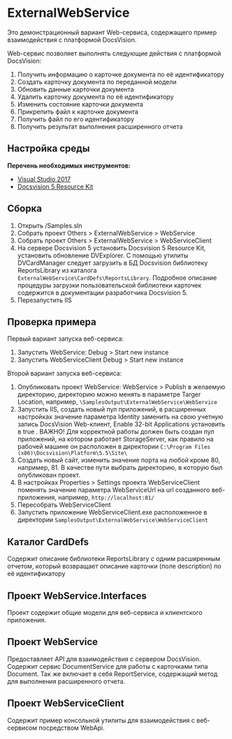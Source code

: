 ﻿# ExternalWebService

Это демонстрационный вариант Web-сервиса, содержащего пример взаимодействия с платформой DocsVision. 

Web-сервис позволяет выполнять следующие действия с платформой DocsVision:
1. Получить информацию о карточке документа по её идентификатору
2. Создать карточку документа по переданной модели
3. Обновить данные карточки документа
4. Удалить карточку документа по её идентификатору
5. Изменить состояние карточки документа
6. Прикрепить файл к карточке документа
7. Получить файл по его идентификатору
8. Получить результат выполнения расширенного отчета

## Настройка среды

**Перечень необходимых инструментов:** 
* [Visual Studio 2017](https://www.visualstudio.com)
* [Docsvision 5 Resource Kit](http://bit.ly/2qEerjr)


## Сборка

1. Открыть /Samples.sln
2. Собрать проект Others > ExternalWebService > WebService
3. Собрать проект Others > ExternalWebService > WebServiceClient
4. На сервере Docsvision 5 установить Docsvision 5 Resource Kit, установить обновление DVExplorer. С помощью утилиты DVCardManager следует загрузить 
в БД Docsvision библиотеку ReportsLibrary из каталога `ExternalWebService\CardDefs\ReportsLibrary`. Подробное описание процедуры загрузки пользовательской 
библиотеки карточек содержится в документации разработчика Docsvision 5.
5. Перезапустить IIS


## Проверка примера

Первый вариант запуска веб-сервиса:

1. Запустить WebService: Debug > Start new instance
2. Запустить WebServiceClient Debug > Start new instance

Второй вариант запуска веб-сервиса:

1. Опубликовать проект WebService: WebService > Publish в желаемую директорию, директорию можно менять в параметре Targer Location, например, `\SamplesOutput\ExternalWebService\WebService`
2. Запустить IIS, создать новый пул приложений, в расширенных настройках значение параметра Identity заменить на свою учетную запись DocsVision Web-клиент, Enable 32-bit Applications установить в true  . 
ВАЖНО! Для корректной работы должен быть создан пул приложений, на котором работает StorageServer, как правило на рабочей машине он расположен в директории `C:\Program Files (x86)\Docsvision\Platform\5.5\Site\`
3. Создать новый сайт, изменить значение порта на любой кроме 80, например, 81. В качестве пути выбрать директорию, в которую был опубликован проект.
4. В настройках Properties > Settings проекта WebServiceClient поменять значение параметра WebServiceUrl на url созданного веб-приложения, например, `http://localhost:81/`
5. Пересобрать WebServiceClient
6. Запустить приложение WebServiceClient.exe расположенное в директории `SamplesOutput\ExternalWebService\WebServiceClient`

## Каталог CardDefs

Содержит описание библиотеки ReportsLibrary с одним расширенным отчетом,
который возвращает описание карточки (поле description) по её идентификатору


## Проект WebService.Interfaces

Проект содержит общие модели для веб-сервиса и клиентского приложения.

## Проект WebService

Предоставляет API для взаимодействия с сервером DocsVision. Содержит сервис DocumentService для работы с карточками типа Document.
Так же включает в себя ReportService, содержащий метод для выполнения расширенного отчета.

## Проект WebServiceClient

Содержит пример консольной утилиты для взаимодействия с веб-сервисом посредством WebApi.